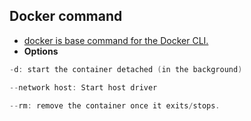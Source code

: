 ## Docker command
- [docker is base command for the Docker CLI.](https://docs.docker.com/engine/reference/commandline/docker/)
- **Options**
```c
-d: start the container detached (in the background)

--network host: Start host driver

--rm: remove the container once it exits/stops. 
```
